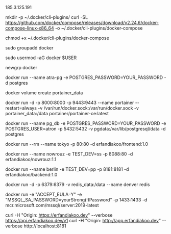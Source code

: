 185.3.125.191


mkdir -p ~/.docker/cli-plugins/
curl -SL https://github.com/docker/compose/releases/download/v2.24.6/docker-compose-linux-x86_64 -o ~/.docker/cli-plugins/docker-compose

chmod +x ~/.docker/cli-plugins/docker-compose



sudo groupadd docker

sudo usermod -aG docker $USER

newgrp docker


docker run --name atra-pg -e POSTGRES_PASSWORD=YOUR_PASSWORD -d postgres


docker volume create portainer_data

docker run -d -p 8000:8000 -p 9443:9443 --name portainer --restart=always -v /var/run/docker.sock:/var/run/docker.sock -v portainer_data:/data portainer/portainer-ce:latest

docker run --name pg_db -e POSTGRES_PASSWORD=YOUR_PASSWORD -e POSTGRES_USER=atron -p 5432:5432 -v pgdata:/var/lib/postgresql/data -d postgres

docker run --rm --name tokyo -p 80:80 -d erfandiakoo/frontend:1.0

docker run --name nowrouz -e TEST_DEV=ss -p 8088:80 -d erfandiakoo/nowrouz:1.1

docker run --name berlin -e TEST_DEV=pp -p 8181:8181 -d erfandiakoo/backend:1.0

docker run -d -p 6379:6379 -v redis_data:/data --name denver redis

docker run -e "ACCEPT_EULA=Y" -e "MSSQL_SA_PASSWORD=yourStrong(!)Password" -p 1433:1433 -d mcr.microsoft.com/mssql/server:2019-latest

curl -H "Origin: https://erfandiakoo.dev" --verbose https://api.erfandiakoo.dev/v1
curl -H "Origin: http://app.erfandiakoo.dev" --verbose http://localhost:8181
